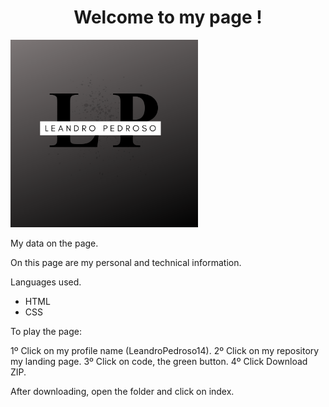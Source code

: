 <h1 align ="center"> Welcome to my page ! </h1>

<img src= "components/images/Logotipo.png" width="300" height="300" />

My data on the page.

On this page are my personal and technical information.

Languages used.

- HTML
- CSS

To play the page:

1º Click on my profile name (LeandroPedroso14).
2º Click on my repository my landing page.
3º Click on code, the green button.
4º Click Download ZIP.

After downloading, open the folder and click on index.
